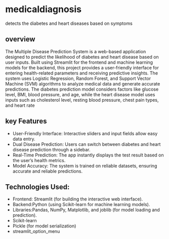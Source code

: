# medicaldiagnosis
detects the diabetes and heart diseases based on symptoms
## overview
The Multiple Disease Prediction System is a web-based application designed to predict the likelihood of diabetes and heart disease based on user inputs. Built using Streamlit for the frontend and machine learning models for the backend, this project provides a user-friendly interface for entering health-related parameters and receiving predictive insights. 
The system uses Logistic Regression, Random Forest, and Support Vector Machine (SVM) algorithms to analyze medical data and generate accurate predictions. The diabetes prediction model considers factors like glucose level, BMI, blood pressure, and age, while the heart disease model uses inputs such as cholesterol level, resting blood pressure, chest pain types, and heart rate
## key Features
-   User-Friendly Interface: Interactive sliders and input fields allow easy data entry.  
-  Dual Disease Prediction: Users can switch between diabetes and heart disease prediction through a sidebar.  
  -  Real-Time Prediction: The app instantly displays the test result based on the user’s health metrics.  
  -  Model Accuracy: The system is trained on reliable datasets, ensuring accurate and reliable predictions.  
## Technologies Used:
-  Frontend: Streamlit (for building the interactive web interface).  
-  Backend:Python (using Scikit-learn for machine learning models).  
-  Libraries:Pandas, NumPy, Matplotlib, and joblib (for model loading and prediction).
-  Scikit-learn
-  Pickle (for model serialization)
-  streamlit_option_menu  


